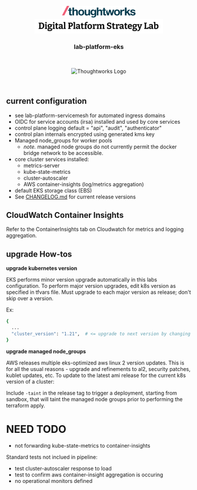 <div align="center">
	<p>
		<img alt="Thoughtworks Logo" src="https://raw.githubusercontent.com/ThoughtWorks-DPS/static/master/thoughtworks_flamingo_wave.png?sanitize=true" width=200 />
    <br />
		<img alt="DPS Title" src="https://raw.githubusercontent.com/ThoughtWorks-DPS/static/master/dps_lab_title.png?sanitize=true" width=350/>
	</p>
  <h3>lab-platform-eks</h3>
</div>
<br />

<div align="center">
	<p>
		<img alt="Thoughtworks Logo" src="https://raw.githubusercontent.com/ThoughtWorks-DPS/lab-platform-eks/master/pipeline.png?sanitize=true" width=400 />
	</p>
</div>
<br />

## current configuration

* see lab-platform-servicemesh for automated ingress domains
* OIDC for service accounts (irsa) installed and used by core services
* control plane logging default = "api", "audit", "authenticator"
* control plan internals encrypted using generated kms key
* Managed node_groups for worker pools
  * _note._ managed node groups do not currently permit the docker bridge network to be accessible.
* core cluster services installed:
  * metrics-server
  * kube-state-metrics
  * cluster-autoscaler
  * AWS container-insights (log/metrics aggregation)
* default EKS storage class (EBS)
* See [CHANGELOG.md](./CHANGELOG.md) for current release versions

## CloudWatch Container Insights

Refer to the ContainerInsights tab on Cloudwatch for metrics and logging aggregation.

## upgrade How-tos

**upgrade kubernetes version**

EKS performs minor version upgrade automatically in this labs configuration. To perform major version upgrades, edit k8s version as specified in tfvars file. Must upgrade to each major version as release; don't skip over a version.

Ex:
```bash
{
  ...
  "cluster_version": "1.21",  # <= upgrade to next version by changing to "1.22"
}
```

**upgrade managed node_groups**

AWS releases multiple eks-optimized aws linux 2 version updates. This is for all the usual reasons - upgrade and refinements to al2, security patches, kublet updates, etc. To update to the latest ami release for the current k8s version of a cluster:

Include `-taint` in the release tag to trigger a deployment, starting from sandbox, that will taint the managed node groups prior to performing the terraform apply.

# NEED TODO

- not forwarding kube-state-metrics to container-insights

Standard tests not inclued in pipeline:

- test cluster-autoscaler response to load
- test to confirm aws container-insight aggregation is occuring
- no operational monitors defined
